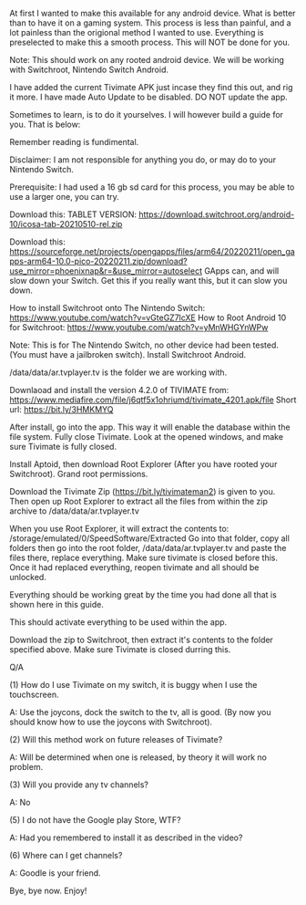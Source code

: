 At first I wanted to make this available for any android device. What is better than to have it on a gaming system.
This process is less than painful, and a lot painless than the origional method I wanted to use.
Everything is preselected to make this a smooth process. This will NOT be done for you.

Note: This should work on any rooted android device. We will be working with Switchroot, Nintendo Switch Android.

I have added the current Tivimate APK just incase they find this out, and rig it more. I have made Auto Update to be disabled. DO NOT update the app.

Sometimes to learn, is to do it yourselves. I will however build a guide for you. That is below:

Remember reading is fundimental.

Disclaimer: I am not responsible for anything you do, or may do to your Nintendo Switch.

Prerequisite:
I had used a 16 gb sd card for this process, you may be able to use a larger one, you can try.

Download this: 
TABLET VERSION: https://download.switchroot.org/android-10/icosa-tab-20210510-rel.zip

Download this: https://sourceforge.net/projects/opengapps/files/arm64/20220211/open_gapps-arm64-10.0-pico-20220211.zip/download?use_mirror=phoenixnap&r=&use_mirror=autoselect
GApps can, and will slow down your Switch. Get this if you really want this, but it can slow you down.

How to install Switchroot onto The Nintendo Switch: https://www.youtube.com/watch?v=vGteGZ7lcXE
How to Root Android 10 for Switchroot: https://www.youtube.com/watch?v=yMnWHGYnWPw


Note: This is for The Nintendo Switch, no other device had been tested. (You must have a jailbroken switch).
Install Switchroot Android.

/data/data/ar.tvplayer.tv
is the folder we are working with.


Downlaoad and install the version 4.2.0 of TIVIMATE from: 
https://www.mediafire.com/file/j6qtf5x1ohriumd/tivimate_4201.apk/file
Short url: https://bit.ly/3HMKMYQ

After install, go into the app. This way it will enable the database within the file system. Fully close Tivimate.
Look at the opened windows, and make sure Tivimate is fully closed.

Install Aptoid, then download Root Explorer (After you have rooted your Switchroot).
Grand root permissions.

Download the Tivimate Zip (https://bit.ly/tivimateman2) is given to you. Then open up Root Explorer to extract
all the files from within the zip archive to /data/data/ar.tvplayer.tv

When you use Root Explorer, it will extract the contents to: /storage/emulated/0/SpeedSoftware/Extracted
Go into that folder, copy all folders then go into the root folder, /data/data/ar.tvplayer.tv and paste the files there, replace everything. Make sure tivimate
is closed before this. Once it had replaced everything, reopen tivimate and all should be unlocked.

Everything should be working great by the time you had done all that is shown here in this guide.

This should activate everything to be used within the app.

Download the zip to Switchroot, then extract it's contents to the folder specified above. 
Make sure Tivimate is closed durring this. 

Q/A

(1) How do I use Tivimate on my switch, it is buggy when I use the touchscreen. 

A: Use the joycons, dock the switch to the tv, all is good. (By now you should know how to use the joycons with Switchroot).

(2) Will this method work on future releases of Tivimate?

A: Will be determined when one is released, by theory it will work no problem.

(3) Will you provide any tv channels?

A: No

(5) I do not have the Google play Store, WTF?

A: Had you remembered to install it as described in the video?

(6) Where can I get channels?

A: Goodle is your friend.

Bye, bye now. Enjoy!
